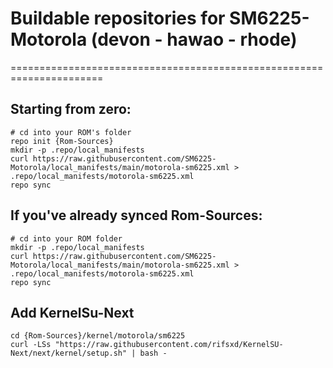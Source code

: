 # Buildable repositories for SM6225-Motorola (devon - hawao - rhode)
======================================================================

Starting from zero:
---------
    # cd into your ROM's folder
    repo init {Rom-Sources}
    mkdir -p .repo/local_manifests
    curl https://raw.githubusercontent.com/SM6225-Motorola/local_manifests/main/motorola-sm6225.xml > .repo/local_manifests/motorola-sm6225.xml
    repo sync


If you've already synced Rom-Sources:
----------
    # cd into your ROM folder
    mkdir -p .repo/local_manifests
    curl https://raw.githubusercontent.com/SM6225-Motorola/local_manifests/main/motorola-sm6225.xml > .repo/local_manifests/motorola-sm6225.xml
    repo sync

Add KernelSu-Next
---------
    cd {Rom-Sources}/kernel/motorola/sm6225
    curl -LSs "https://raw.githubusercontent.com/rifsxd/KernelSU-Next/next/kernel/setup.sh" | bash -
